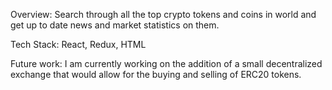 Overview: Search through all the top crypto tokens and coins in world and get up to date news and market statistics on them.

Tech Stack: React, Redux, HTML

Future work: I am currently working on the addition of a small decentralized exchange that would allow for the buying and selling of ERC20 tokens.
